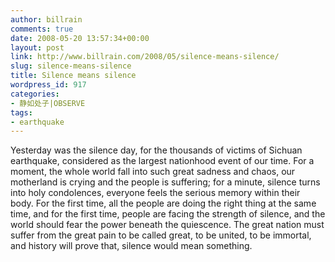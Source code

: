 ```yaml
---
author: billrain
comments: true
date: 2008-05-20 13:57:34+00:00
layout: post
link: http://www.billrain.com/2008/05/silence-means-silence/
slug: silence-means-silence
title: Silence means silence
wordpress_id: 917
categories:
- 静如处子|OBSERVE
tags:
- earthquake
---
```


Yesterday was the silence day, for the thousands of victims of Sichuan earthquake, considered as the largest nationhood event of our time. For a moment, the whole world fall into such great sadness and chaos, our motherland is crying and the people is suffering; for a minute, silence turns into holy condolences, everyone feels the serious memory within their body. For the first time, all the people are doing the right thing at the same time, and for the first time, people are facing the strength of silence, and the world should fear the power beneath the quiescence. The great nation must suffer from the great pain to be called great, to be united, to be immortal, and history will prove that, silence would mean something.
